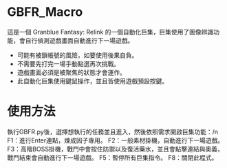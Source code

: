 # GBFR_Macro
這是一個 Granblue Fantasy: Relink 的一個自動化巨集，巨集使用了圖像辨識功能，會自行偵測遊戲畫面自動進行下一場遊戲。

* 可能有被鎖帳號的風險，如要使用後果自負。
* 不需要先打完一場手動點選再次挑戰。
* 遊戲畫面必須是被聚焦的狀態才會運作。
* 此自動化巨集使用鍵鼠操作，並且皆使用遊戲預設按鍵。

# 使用方法
執行GBFR.py後，選擇想執行的任務並且進入，然後依照需求開啟巨集功能：/n
F1：進行Enter連點，煉成因子專用。
F2：一般素材掛機，自動進行下一場遊戲。
F3：高階BOSS掛機，戰鬥中會按住防禦以及復活藥水，並且會點擊連結與奧義，戰鬥結束會自動進行下一場遊戲。
F5：暫停所有巨集指令。
F8：關閉此程式。
